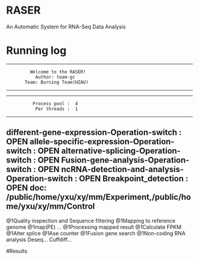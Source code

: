 # RASER
An Automatic System for RNA-Seq Data Analysis

# Running log

------------------------------------------------
             Welcome to the RASER!             
               Author: team-gc                 
           Team: Burning Team(HZAU)     
------------------------------------------------
------------------------------------------------
              Process pool :  4
               Per threads :  1
------------------------------------------------
different-gene-expression-Operation-switch : OPEN
allele-specific-expression-Operation-switch : OPEN
alternative-splicing-Operation-switch : OPEN
Fusion-gene-analysis-Operation-switch : OPEN
ncRNA-detection-and-analysis-Operation-switch : OPEN
Breakpoint_detection : OPEN
doc: /public/home/yxu/xy/mm/Experiment,/public/home/yxu/xy/mm/Control
------------------------------------------------
@1Quality inspection and Sequence filtering
@1Mapping to reference genome
@1map(PE) ...
@1Processing mapped result
@1Calculate FPKM
@1Alter splice
@1Ase counter
@1Fusion gene search
@1Non-coding RNA analysis
Deseq...
Cuffdiff...

#Results
